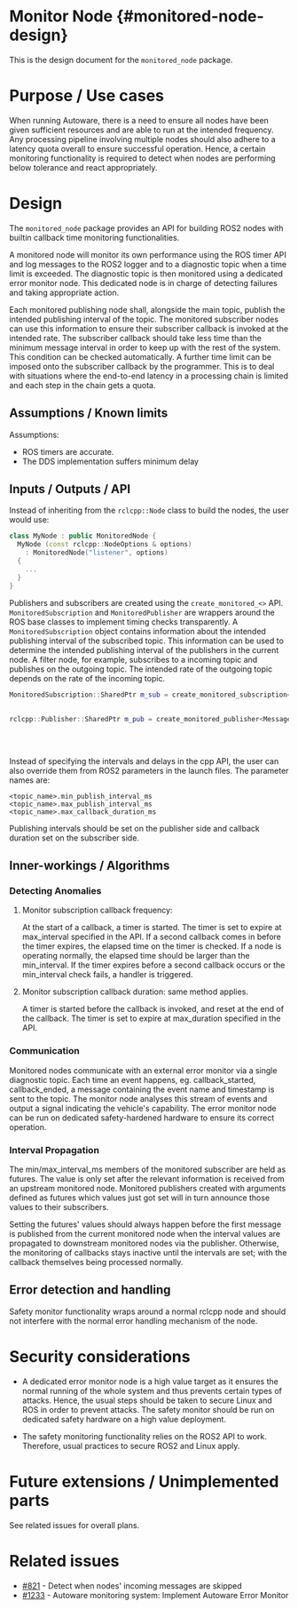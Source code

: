 Monitor Node {#monitored-node-design}
===========

This is the design document for the `monitored_node` package.

# Purpose / Use cases

When running Autoware, there is a need to ensure all nodes have been given sufficient resources and are able to run at the intended frequency.
Any processing pipeline involving multiple nodes should also adhere to a latency quota overall to ensure successful operation.
Hence, a certain monitoring functionality is required to detect when nodes are performing below tolerance and react appropriately.

# Design

The `monitored_node` package provides an API for building ROS2 nodes with builtin callback time monitoring functionalities.

A monitored node will monitor its own performance using the ROS timer API and log messages to the ROS2 logger and to a diagnostic topic when a time limit is exceeded.
The diagnostic topic is then monitored using a dedicated error monitor node.
This dedicated node is in charge of detecting failures and taking appropriate action.

Each monitored publishing node shall, alongside the main topic, publish the intended publishing interval of the topic.
The monitored subscriber nodes can use this information to ensure their subscriber callback is invoked at the intended rate.
The subscriber callback should take less time than the minimum message interval in order to keep up with the rest of the system.
This condition can be checked automatically.
A further time limit can be imposed onto the subscriber callback by the programmer.
This is to deal with situations where the end-to-end latency in a processing chain is limited and each step in the chain gets a quota.

## Assumptions / Known limits

Assumptions:

- ROS timers are accurate.
- The DDS implementation suffers minimum delay

## Inputs / Outputs / API

Instead of inheriting from the `rclcpp::Node` class to build the nodes, the user would use:

```cpp
class MyNode : public MonitoredNode {
  MyNode (const rclcpp::NodeOptions & options)
    : MonitoredNode("listener", options)
  {
    ...
  }
}
```

Publishers and subscribers are created using the `create_monitored_<>` API.
`MonitoredSubscription` and `MonitoredPublisher` are wrappers around the ROS base classes to implement timing checks transparently.
A `MonitoredSubscription` object contains information about the intended publishing interval of the subscribed topic.
This information can be used to determine the intended publishing interval of the publishers in the current node.
A filter node, for example, subscribes to a incoming topic and publishes on the outgoing topic.
The intended rate of the outgoing topic depends on the rate of the incoming topic.

```cpp
MonitoredSubscription::SharedPtr m_sub = create_monitored_subscription<MessageTypeT>("TOPIC",
                                                                                     QoS,
                                                                                     max_callback_time_ms);
rclcpp::Publisher::SharedPtr m_pub = create_monitored_publisher<MessageTypeT>("TOPIC",
                                                                              QoS,
                                                                              m_sub->get_min_interval_future(),
                                                                              m_sub->get_max_interval_future());
```

Instead of specifying the intervals and delays in the cpp API, the user can also override them from ROS2 parameters in the launch files.
The parameter names are:

```
<topic_name>.min_publish_interval_ms
<topic_name>.max_publish_interval_ms
<topic_name>.max_callback_duration_ms
```

Publishing intervals should be set on the publisher side and callback duration set on the subscriber side.

## Inner-workings / Algorithms

### Detecting Anomalies

1. Monitor subscription callback frequency:

   At the start of a callback, a timer is started.
   The timer is set to expire at max_interval specified in the API.
   If a second callback comes in before the timer expires, the elapsed time on the timer is checked.
   If a node is operating normally, the elapsed time should be larger than the min_interval.
   If the timer expires before a second callback occurs or the min_interval check fails, a handler is triggered.

2. Monitor subscription callback duration: same method applies.

   A timer is started before the callback is invoked, and reset at the end of the callback.
   The timer is set to expire at max_duration specified in the API.

### Communication

Monitored nodes communicate with an external error monitor via a single diagnostic topic.
Each time an event happens, eg. callback_started, callback_ended, a message containing the event name and timestamp is sent to the topic.
The monitor node analyses this stream of events and output a signal indicating the vehicle's capability.
The error monitor node can be run on dedicated safety-hardened hardware to ensure its correct operation.

### Interval Propagation

The min/max_interval_ms members of the monitored subscriber are held as futures.
The value is only set after the relevant information is received from an upstream monitored node.
Monitored publishers created with arguments defined as futures which values just got set will in turn announce those values to their subscribers.

Setting the futures' values should always happen before the first message is published from the current monitored node when the interval values are propagated to downstream monitored nodes via the publisher.
Otherwise, the monitoring of callbacks stays inactive until the intervals are set; with the callback themselves being processed normally.

## Error detection and handling

Safety monitor functionality wraps around a normal rclcpp node and should not interfere with the normal error handling mechanism of the node.

# Security considerations

- A dedicated error monitor node is a high value target as it ensures the normal running of the whole system and thus prevents certain types of attacks.
  Hence, the usual steps should be taken to secure Linux and ROS in order to prevent attacks.
  The safety monitor should be run on dedicated safety hardware on a high value deployment.

- The safety monitoring functionality relies on the ROS2 API to work.
  Therefore, usual practices to secure ROS2 and Linux apply.

# Future extensions / Unimplemented parts

See related issues for overall plans.

# Related issues

- [#821](https://gitlab.com/autowarefoundation/autoware.auto/AutowareAuto/-/issues/821) - Detect when nodes' incoming messages are skipped
- [#1233](https://gitlab.com/autowarefoundation/autoware.auto/AutowareAuto/-/issues/1233) - Autoware monitoring system: Implement Autoware Error Monitor
